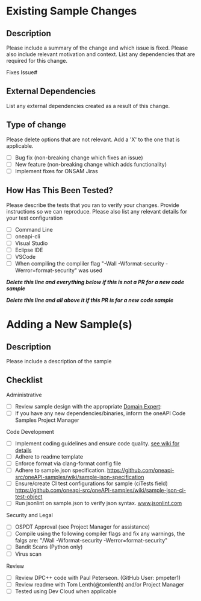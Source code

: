 # Existing Sample Changes
## Description

Please include a summary of the change and which issue is fixed. Please also include relevant motivation and context. List any dependencies that are required for this change.

Fixes Issue# 

## External Dependencies

List any external dependencies created as a result of this change.

## Type of change

Please delete options that are not relevant. Add a 'X' to the one that is applicable. 

- [ ] Bug fix (non-breaking change which fixes an issue)
- [ ] New feature (non-breaking change which adds functionality)
- [ ] Implement fixes for ONSAM Jiras

## How Has This Been Tested?

Please describe the tests that you ran to verify your changes. Provide instructions so we can reproduce. Please also list any relevant details for your test configuration

- [ ] Command Line
- [ ] oneapi-cli
- [ ] Visual Studio
- [ ] Eclipse IDE
- [ ] VSCode
- [ ] When compiling the compliler flag "-Wall -Wformat-security -Werror=format-security" was used

**_Delete this line and everything below if this is not a PR for a new code sample_**

**_Delete this line and all above it if this PR is for a new code sample_**
# Adding a New Sample(s)

## Description

Please include a description of the sample

## Checklist
Administrative
- [ ] Review sample design with the appropriate [Domain Expert](https://github.com/oneapi-src/oneAPI-samples/wiki/Reviewers-and-Domain-Experts): <insert Name Here>
- [ ] If you have any new dependencies/binaries, inform the oneAPI Code Samples Project Manager

Code Development
- [ ] Implement coding guidelines and ensure code quality. [see wiki for details](https://github.com/oneapi-src/oneAPI-samples/wiki/General-Code-Guidelines)
- [ ] Adhere to readme template 
- [ ] Enforce format via clang-format config file
- [ ] Adhere to sample.json specification. https://github.com/oneapi-src/oneAPI-samples/wiki/sample-json-specification
- [ ] Ensure/create CI test configurations for sample (ciTests field) https://github.com/oneapi-src/oneAPI-samples/wiki/sample-json-ci-test-object
- [ ] Run jsonlint on sample.json to verify json syntax. www.jsonlint.com

Security and Legal
- [ ] OSPDT Approval (see Project Manager for assistance)
- [ ] Compile using the following compiler flags and fix any warnings, the falgs are: "/Wall -Wformat-security -Werror=format-security"
- [ ] Bandit Scans (Python only)
- [ ] Virus scan

Review
- [ ] Review DPC++ code with Paul Peterseon. (GitHub User: pmpeter1)
- [ ] Review readme with Tom Lenth(@tomlenth) and/or Project Manager
- [ ] Tested using Dev Cloud when applicable
